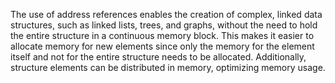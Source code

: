 The use of address references enables the creation of complex, linked data structures, such as linked lists, trees, and graphs, without the need to hold the entire structure in a continuous memory block. This makes it easier to allocate memory for new elements since only the memory for the element itself and not for the entire structure needs to be allocated. Additionally, structure elements can be distributed in memory, optimizing memory usage.
